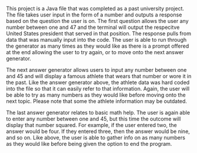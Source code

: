 This project is a Java file that was completed as a past university project. The file takes user input in the form of a number and outputs a response based on the question the user is on. The first question allows the user any number between one and 47 and the terminal will output the respecitve United States president that served in that position. The response pulls from data that was manually input into the code. The user is able to run through the generator as many times as they would like as there is a prompt offered at the end allowing the user to try again, or to move onto the next answer generator.

The next answer generator allows users to input any number between one and 45 and will display a famous athlete that wears that number or wore it in the past. Like the answer generator above, the athlete data was hard coded into the file so that it can easily refer to that information. Again, the user will be able to try as many numbers as they would like before moving onto the next topic. Please note that some the athlete information may be outdated.

The last answer generator relates to basic math help. The user is again able to enter any number between one and 45, but this time the outcome will display that number squared. For example, if the user entered two, the answer would be four. If they entered three, then the answer would be nine, and so on. Like above, the user is able to gather info on as many numbers as they would like before being given the option to end the program.
